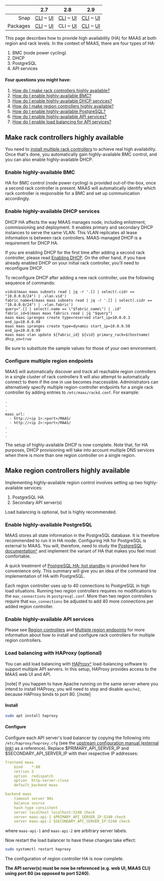<!-- deb-2-7-cli
||2.7|2.8|2.9|
|-----:|:-----:|:-----:|:-----:|
|Snap|[CLI](/t/high-availability/2682) ~ [UI](/t/high-availability/2683)|[CLI](/t/high-availability/2684) ~ [UI](/t/high-availability/2685)|[CLI](/t/high-availability/2686) ~ [UI](/t/high-availability/2687)|
|Packages|CLI ~ [UI](/t/high-availability/2689)|[CLI](/t/high-availability/2690) ~ [UI](/t/high-availability/2691)|[CLI](/t/high-availability/2692) ~ [UI](/t/high-availability/2693)|
 deb-2-7-cli -->

<!-- deb-2-7-ui
||2.7|2.8|2.9|
|-----:|:-----:|:-----:|:-----:|
|Snap|[CLI](/t/high-availability/2682) ~ [UI](/t/high-availability/2683)|[CLI](/t/high-availability/2684) ~ [UI](/t/high-availability/2685)|[CLI](/t/high-availability/2686) ~ [UI](/t/high-availability/2687)|
|Packages|[CLI](/t/high-availability/2688) ~ UI|[CLI](/t/high-availability/2690) ~ [UI](/t/high-availability/2691)|[CLI](/t/high-availability/2692) ~ [UI](/t/high-availability/2693)|
 deb-2-7-ui -->

||2.7|2.8|2.9|
|-----:|:-----:|:-----:|:-----:|
|Snap|[CLI](/t/high-availability/2682) ~ [UI](/t/high-availability/2683)|[CLI](/t/high-availability/2684) ~ [UI](/t/high-availability/2685)|[CLI](/t/high-availability/2686) ~ [UI](/t/high-availability/2687)|
|Packages|[CLI](/t/high-availability/2688) ~ [UI](/t/high-availability/2689)|CLI ~ [UI](/t/high-availability/2691)|[CLI](/t/high-availability/2692) ~ [UI](/t/high-availability/2693)|

<!-- deb-2-8-ui
||2.7|2.8|2.9|
|-----:|:-----:|:-----:|:-----:|
|Snap|[CLI](/t/high-availability/2682) ~ [UI](/t/high-availability/2683)|[CLI](/t/high-availability/2684) ~ [UI](/t/high-availability/2685)|[CLI](/t/high-availability/2686) ~ [UI](/t/high-availability/2687)|
|Packages|[CLI](/t/high-availability/2688) ~ [UI](/t/high-availability/2689)|[CLI](/t/high-availability/2690) ~ UI|[CLI](/t/high-availability/2692) ~ [UI](/t/high-availability/2693)|
 deb-2-8-ui -->

<!-- deb-2-9-cli
||2.7|2.8|2.9|
|-----:|:-----:|:-----:|:-----:|
|Snap|[CLI](/t/high-availability/2682) ~ [UI](/t/high-availability/2683)|[CLI](/t/high-availability/2684) ~ [UI](/t/high-availability/2685)|[CLI](/t/high-availability/2686) ~ [UI](/t/high-availability/2687)|
|Packages|[CLI](/t/high-availability/2688) ~ [UI](/t/high-availability/2689)|[CLI](/t/high-availability/2690) ~ [UI](/t/high-availability/2691)|CLI ~ [UI](/t/high-availability/2693)|
 deb-2-9-cli -->

<!-- deb-2-9-ui
||2.7|2.8|2.9|
|-----:|:-----:|:-----:|:-----:|
|Snap|[CLI](/t/high-availability/2682) ~ [UI](/t/high-availability/2683)|[CLI](/t/high-availability/2684) ~ [UI](/t/high-availability/2685)|[CLI](/t/high-availability/2686) ~ [UI](/t/high-availability/2687)|
|Packages|[CLI](/t/high-availability/2688) ~ [UI](/t/high-availability/2689)|[CLI](/t/high-availability/2690) ~ [UI](/t/high-availability/2691)|[CLI](/t/high-availability/2692) ~ UI|
 deb-2-9-ui -->

<!-- snap-2-7-cli
||2.7|2.8|2.9|
|-----:|:-----:|:-----:|:-----:|
|Snap|CLI ~ [UI](/t/high-availability/2683)|[CLI](/t/high-availability/2684) ~ [UI](/t/high-availability/2685)|[CLI](/t/high-availability/2686) ~ [UI](/t/high-availability/2687)|
|Packages|[CLI](/t/high-availability/2688) ~ [UI](/t/high-availability/2689)|[CLI](/t/high-availability/2690) ~ [UI](/t/high-availability/2691)|[CLI](/t/high-availability/2692) ~ [UI](/t/high-availability/2693)|
 snap-2-7-cli -->

<!-- snap-2-7-ui
||2.7|2.8|2.9|
|-----:|:-----:|:-----:|:-----:|
|Snap|[CLI](/t/high-availability/2682) ~ UI|[CLI](/t/high-availability/2684) ~ [UI](/t/high-availability/2685)|[CLI](/t/high-availability/2686) ~ [UI](/t/high-availability/2687)|
|Packages|[CLI](/t/high-availability/2688) ~ [UI](/t/high-availability/2689)|[CLI](/t/high-availability/2690) ~ [UI](/t/high-availability/2691)|[CLI](/t/high-availability/2692) ~ [UI](/t/high-availability/2693)|
 snap-2-7-ui -->

<!-- snap-2-8-cli
||2.7|2.8|2.9|
|-----:|:-----:|:-----:|:-----:|
|Snap|[CLI](/t/high-availability/2682) ~ [UI](/t/high-availability/2683)|CLI ~ [UI](/t/high-availability/2685)|[CLI](/t/high-availability/2686) ~ [UI](/t/high-availability/2687)|
|Packages|[CLI](/t/high-availability/2688) ~ [UI](/t/high-availability/2689)|[CLI](/t/high-availability/2690) ~ [UI](/t/high-availability/2691)|[CLI](/t/high-availability/2692) ~ [UI](/t/high-availability/2693)|
 snap-2-8-cli -->

<!-- snap-2-8-ui
||2.7|2.8|2.9|
|-----:|:-----:|:-----:|:-----:|
|Snap|[CLI](/t/high-availability/2682) ~ [UI](/t/high-availability/2683)|[CLI](/t/high-availability/2684) ~ UI|[CLI](/t/high-availability/2686) ~ [UI](/t/high-availability/2687)|
|Packages|[CLI](/t/high-availability/2688) ~ [UI](/t/high-availability/2689)|[CLI](/t/high-availability/2690) ~ [UI](/t/high-availability/2691)|[CLI](/t/high-availability/2692) ~ [UI](/t/high-availability/2693)|
 snap-2-8-ui -->

<!-- snap-2-9-cli
||2.7|2.8|2.9|
|-----:|:-----:|:-----:|:-----:|
|Snap|[CLI](/t/high-availability/2682) ~ [UI](/t/high-availability/2683)|[CLI](/t/high-availability/2684) ~ [UI](/t/high-availability/2685)|CLI ~ [UI](/t/high-availability/2687)|
|Packages|[CLI](/t/high-availability/2688) ~ [UI](/t/high-availability/2689)|[CLI](/t/high-availability/2690) ~ [UI](/t/high-availability/2691)|[CLI](/t/high-availability/2692) ~ [UI](/t/high-availability/2693)|
 snap-2-9-cli -->

<!-- snap-2-9-ui
||2.7|2.8|2.9|
|-----:|:-----:|:-----:|:-----:|
|Snap|[CLI](/t/high-availability/2682) ~ [UI](/t/high-availability/2683)|[CLI](/t/high-availability/2684) ~ [UI](/t/high-availability/2685)|[CLI](/t/high-availability/2686) ~ UI|
|Packages|[CLI](/t/high-availability/2688) ~ [UI](/t/high-availability/2689)|[CLI](/t/high-availability/2690) ~ [UI](/t/high-availability/2691)|[CLI](/t/high-availability/2692) ~ [UI](/t/high-availability/2693)|
 snap-2-9-ui -->

This page describes how to provide high availability (HA) for MAAS at both region and rack levels.  In the context of MAAS, there are four types of HA:

1. BMC (node power cycling)
2. DHCP
3. PostgreSQL
4. API services

#### Four questions you might have:

1. [How do I make rack controllers highly available?](#heading--rack-controller-ha)
2. [How do I enable highly-available BMC?](#heading--bmc-ha)
3. [How do I enable highly-available DHCP services?](#heading--dhcp-ha)
4. [How do I make region controllers highly available?](#heading--region-controller-ha)
5. [How do I enable highly-available PostgreSQL?](#heading--postgresql-ha)
6. [How do I enable highly-available API services?](#heading--secondary-api-servers)
7. [How do I enable load balancing for API services?](#heading--load-balancing-with-haproxy-optional)

<h2 id="heading--rack-controller-ha">Make rack controllers highly available</h2>

<!-- deb-2-7-cli
You need to [install multiple rack controllers](/t/rack-controllers/3060#heading--install-a-rack-controller) to achieve real high availability.  Once that's done, you automatically gain highly-available BMC control, and you can also enable highly-available DHCP.
 deb-2-7-cli -->

<!-- deb-2-7-ui
You need to [install multiple rack controllers](/t/rack-controllers/3061#heading--install-a-rack-controller) to achieve real high availability.  Once that's done, you automatically gain highly-available BMC control, and you can also enable highly-available DHCP.
 deb-2-7-ui -->

You need to [install multiple rack controllers](/t/rack-controllers/3062#heading--install-a-rack-controller) to achieve real high availability.  Once that's done, you automatically gain highly-available BMC control, and you can also enable highly-available DHCP.

<!-- deb-2-8-ui
You need to [install multiple rack controllers](/t/rack-controllers/3063#heading--install-a-rack-controller) to achieve real high availability.  Once that's done, you automatically gain highly-available BMC control, and you can also enable highly-available DHCP.
 deb-2-8-ui -->

<!-- deb-2-9-cli
You need to [install multiple rack controllers](/t/rack-controllers/3064#heading--install-a-rack-controller) to achieve real high availability.  Once that's done, you automatically gain highly-available BMC control, and you can also enable highly-available DHCP.
 deb-2-9-cli -->

<!-- deb-2-9-ui
You need to [install multiple rack controllers](/t/rack-controllers/3065#heading--install-a-rack-controller) to achieve real high availability.  Once that's done, you automatically gain highly-available BMC control, and you can also enable highly-available DHCP.
 deb-2-9-ui -->

<!-- snap-2-7-cli
You need to [install multiple rack controllers](/t/rack-controllers/3054#heading--install-a-rack-controller) to achieve real high availability.  Once that's done, you automatically gain highly-available BMC control, and you can also enable highly-available DHCP.
 snap-2-7-cli -->

<!-- snap-2-7-ui
You need to [install multiple rack controllers](/t/rack-controllers/3055#heading--install-a-rack-controller) to achieve real high availability.  Once that's done, you automatically gain highly-available BMC control, and you can also enable highly-available DHCP.
 snap-2-7-ui -->

<!-- snap-2-8-cli
You need to [install multiple rack controllers](/t/rack-controllers/3056#heading--install-a-rack-controller) to achieve real high availability.  Once that's done, you automatically gain highly-available BMC control, and you can also enable highly-available DHCP.
 snap-2-8-cli -->

<!-- snap-2-8-ui
You need to [install multiple rack controllers](/t/rack-controllers/3057#heading--install-a-rack-controller) to achieve real high availability.  Once that's done, you automatically gain highly-available BMC control, and you can also enable highly-available DHCP.
 snap-2-8-ui -->

<!-- snap-2-9-cli
You need to [install multiple rack controllers](/t/rack-controllers/3058#heading--install-a-rack-controller) to achieve real high availability.  Once that's done, you automatically gain highly-available BMC control, and you can also enable highly-available DHCP.
 snap-2-9-cli -->

<!-- snap-2-9-ui
You need to [install multiple rack controllers](/t/rack-controllers/3059#heading--install-a-rack-controller) to achieve real high availability.  Once that's done, you automatically gain highly-available BMC control, and you can also enable highly-available DHCP.
 snap-2-9-ui -->

<h3 id="heading--bmc-ha">Enable highly-available BMC</h3>

HA for BMC control (node power cycling) is provided out-of-the-box, once a second rack controller is present. MAAS will automatically identify which rack controller is responsible for a BMC and set up communication accordingly.

<h3 id="heading--dhcp-ha">Enable highly-available DHCP services</h3>

DHCP HA affects the way MAAS manages node, including enlistment, commissioning and deployment. It enables primary and secondary DHCP instances to serve the same VLAN. This VLAN replicates all lease information is between rack controllers. MAAS-managed DHCP is a requirement for DHCP HA.

<!-- deb-2-7-cli
If you are enabling DHCP for the first time after adding a second rack controller, please read [Enabling DHCP](/t/managing-dhcp/2904#heading--enabling-dhcp).  On the other hand, if you have already enabled DHCP on your initial rack controller, you'll need to reconfigure DHCP.
 deb-2-7-cli -->

<!-- deb-2-7-ui
If you are enabling DHCP for the first time after adding a second rack controller, please read [Enabling DHCP](/t/managing-dhcp/2905#heading--enabling-dhcp).  On the other hand, if you have already enabled DHCP on your initial rack controller, you'll need to reconfigure DHCP.
 deb-2-7-ui -->

If you are enabling DHCP for the first time after adding a second rack controller, please read [Enabling DHCP](/t/managing-dhcp/2906#heading--enabling-dhcp).  On the other hand, if you have already enabled DHCP on your initial rack controller, you'll need to reconfigure DHCP.

<!-- deb-2-8-ui
If you are enabling DHCP for the first time after adding a second rack controller, please read [Enabling DHCP](/t/managing-dhcp/2907#heading--enabling-dhcp).  On the other hand, if you have already enabled DHCP on your initial rack controller, you'll need to reconfigure DHCP.
 deb-2-8-ui -->

<!-- deb-2-9-cli
If you are enabling DHCP for the first time after adding a second rack controller, please read [Enabling DHCP](/t/managing-dhcp/2908#heading--enabling-dhcp).  On the other hand, if you have already enabled DHCP on your initial rack controller, you'll need to reconfigure DHCP.
 deb-2-9-cli -->

<!-- deb-2-9-ui
If you are enabling DHCP for the first time after adding a second rack controller, please read [Enabling DHCP](/t/managing-dhcp/2909#heading--enabling-dhcp).  On the other hand, if you have already enabled DHCP on your initial rack controller, you'll need to reconfigure DHCP.
 deb-2-9-ui -->

<!-- snap-2-7-cli
If you are enabling DHCP for the first time after adding a second rack controller, please read [Enabling DHCP](/t/managing-dhcp/2898#heading--enabling-dhcp).  On the other hand, if you have already enabled DHCP on your initial rack controller, you'll need to reconfigure DHCP.
 snap-2-7-cli -->

<!-- snap-2-7-ui
If you are enabling DHCP for the first time after adding a second rack controller, please read [Enabling DHCP](/t/managing-dhcp/2899#heading--enabling-dhcp).  On the other hand, if you have already enabled DHCP on your initial rack controller, you'll need to reconfigure DHCP.
 snap-2-7-ui -->

<!-- snap-2-8-cli
If you are enabling DHCP for the first time after adding a second rack controller, please read [Enabling DHCP](/t/managing-dhcp/2900#heading--enabling-dhcp).  On the other hand, if you have already enabled DHCP on your initial rack controller, you'll need to reconfigure DHCP.
 snap-2-8-cli -->

<!-- snap-2-8-ui
If you are enabling DHCP for the first time after adding a second rack controller, please read [Enabling DHCP](/t/managing-dhcp/2901#heading--enabling-dhcp).  On the other hand, if you have already enabled DHCP on your initial rack controller, you'll need to reconfigure DHCP.
 snap-2-8-ui -->

<!-- snap-2-9-cli
If you are enabling DHCP for the first time after adding a second rack controller, please read [Enabling DHCP](/t/managing-dhcp/2902#heading--enabling-dhcp).  On the other hand, if you have already enabled DHCP on your initial rack controller, you'll need to reconfigure DHCP.
 snap-2-9-cli -->

<!-- snap-2-9-ui
If you are enabling DHCP for the first time after adding a second rack controller, please read [Enabling DHCP](/t/managing-dhcp/2903#heading--enabling-dhcp).  On the other hand, if you have already enabled DHCP on your initial rack controller, you'll need to reconfigure DHCP.
 snap-2-9-ui -->

<!-- snap-2-7-ui snap-2-8-ui snap-2-9-ui deb-2-7-ui deb-2-8-ui deb-2-9-ui
Access the appropriate VLAN (via the 'Subnets' page) and choose action 'Reconfigure DHCP'. There, you will see the second rack controller in the 'Secondary controller' field. All you should have to do is press the 'Reconfigure DHCP' button:

<a href="https://discourse.maas.io/uploads/default/original/1X/c2fe0e3d5a663ac7dda0ed33b7591c4a6dfaff20.jpeg" target = "_blank"><img src="https://discourse.maas.io/uploads/default/original/1X/c2fe0e3d5a663ac7dda0ed33b7591c4a6dfaff20.jpeg"></a>
snap-2-7-ui snap-2-8-ui snap-2-9-ui deb-2-7-ui deb-2-8-ui deb-2-9-ui -->

To reconfigure DHCP after adding a new rack controller, use the following sequence of commands:

```
vid=$(maas maas subnets read | jq -r '.[] | select(.cidr == "10.0.0.0/24") | .vlan.vid')
fabric_name=$(maas maas subnets read | jq -r '.[] | select(.cidr == "10.0.0.0/24") | .vlan.fabric')
query=".[] | select(.name == \"$fabric_name\") | .id"
fabric_id=$(maas maas fabrics read | jq "$query")
maas maas ipranges create type=reserved start_ip=10.0.0.3 end_ip=10.0.0.49
maas maas ipranges create type=dynamic start_ip=10.0.0.50 end_ip=10.0.0.99
maas maas vlan update ${fabric_id} ${vid} primary_rack=$(hostname) dhcp_on=true
```

Be sure to substitute the sample values for those of your own environment.

<h3 id="heading--multiple-region-endpoints">Configure multiple region endpoints</h3>

MAAS will automatically discover and track all reachable region controllers in a single cluster of rack controllers  It will also attempt to automatically connect to them if the one in use becomes inaccessible.  Administrators can alternatively specify multiple region-controller endpoints for a single rack controller by adding entries to `/etc/maas/rackd.conf`.  For example:

<!-- snap-2-7-ui snap-2-7-cli snap-2-8-ui snap-2-8-cli snap-2-9-ui snap-2-9-cli
MAAS will automatically discover and track all reachable region controllers in a single cluster of rack controllers  It will also attempt to automatically connect to them if the one in use becomes inaccessible.  Administrators can alternatively specify multiple region-controller endpoints for a single rack controller by adding entries to `/var/snap/maas/current/rackd.conf`.  For example:
snap-2-7-ui snap-2-7-cli snap-2-8-ui snap-2-8-cli snap-2-9-ui snap-2-9-cli -->
    .
    .
    .
    maas_url:
      - http://<ip 1>:<port>/MAAS/
      - http://<ip 2>:<port>/MAAS/
    .
    .
    .

The setup of highly-available DHCP is now complete.  Note that, for HA purposes, DHCP provisioning will take into account multiple DNS services when there is more than one region controller on a single region.

<h2 id="heading--region-controller-ha">Make region controllers highly available</h2>

Implementing highly-available region control involves setting up two highly-available services:

1.   PostgreSQL HA
2.   Secondary API server(s)

Load balancing is optional, but is highly recommended.

<h3 id="heading--postgresql-ha">Enable highly-available PostgreSQL</h3>

MAAS stores all state information in the PostgreSQL database. It is therefore recommended to run it in HA mode. Configuring HA for PostgreSQL is external to MAAS. You will, therefore, need to study the [PostgreSQL documentation^](https://www.postgresql.org/docs/9.5/static/high-availability.html) and implement the variant of HA that makes you feel most comfortable.

<!-- deb-2-7-cli
A quick treatment of [PostgreSQL HA: hot standby](/t/postgresql-ha-hot-standby/3000) is provided here for convenience only. This summary will give you an idea of the command line implementation of HA with PostgreSQL.
 deb-2-7-cli -->

<!-- deb-2-7-ui
A quick treatment of [PostgreSQL HA: hot standby](/t/postgresql-ha-hot-standby/3001) is provided here for convenience only. This summary will give you an idea of the command line implementation of HA with PostgreSQL.
 deb-2-7-ui -->

A quick treatment of [PostgreSQL HA: hot standby](/t/postgresql-ha-hot-standby/3002) is provided here for convenience only. This summary will give you an idea of the command line implementation of HA with PostgreSQL.

<!-- deb-2-8-ui
A quick treatment of [PostgreSQL HA: hot standby](/t/postgresql-ha-hot-standby/3003) is provided here for convenience only. This summary will give you an idea of the command line implementation of HA with PostgreSQL.
 deb-2-8-ui -->

<!-- deb-2-9-cli
A quick treatment of [PostgreSQL HA: hot standby](/t/postgresql-ha-hot-standby/3004) is provided here for convenience only. This summary will give you an idea of the command line implementation of HA with PostgreSQL.
 deb-2-9-cli -->

<!-- deb-2-9-ui
A quick treatment of [PostgreSQL HA: hot standby](/t/postgresql-ha-hot-standby/3005) is provided here for convenience only. This summary will give you an idea of the command line implementation of HA with PostgreSQL.
 deb-2-9-ui -->

<!-- snap-2-7-cli
A quick treatment of [PostgreSQL HA: hot standby](/t/postgresql-ha-hot-standby/2994) is provided here for convenience only. This summary will give you an idea of the command line implementation of HA with PostgreSQL.
 snap-2-7-cli -->

<!-- snap-2-7-ui
A quick treatment of [PostgreSQL HA: hot standby](/t/postgresql-ha-hot-standby/2995) is provided here for convenience only. This summary will give you an idea of the command line implementation of HA with PostgreSQL.
 snap-2-7-ui -->

<!-- snap-2-8-cli
A quick treatment of [PostgreSQL HA: hot standby](/t/postgresql-ha-hot-standby/2996) is provided here for convenience only. This summary will give you an idea of the command line implementation of HA with PostgreSQL.
 snap-2-8-cli -->

<!-- snap-2-8-ui
A quick treatment of [PostgreSQL HA: hot standby](/t/postgresql-ha-hot-standby/2997) is provided here for convenience only. This summary will give you an idea of the command line implementation of HA with PostgreSQL.
 snap-2-8-ui -->

<!-- snap-2-9-cli
A quick treatment of [PostgreSQL HA: hot standby](/t/postgresql-ha-hot-standby/2998) is provided here for convenience only. This summary will give you an idea of the command line implementation of HA with PostgreSQL.
 snap-2-9-cli -->

<!-- snap-2-9-ui
A quick treatment of [PostgreSQL HA: hot standby](/t/postgresql-ha-hot-standby/2999) is provided here for convenience only. This summary will give you an idea of the command line implementation of HA with PostgreSQL.
 snap-2-9-ui -->

Each region controller uses up to 40 connections to PostgreSQL in high load situations. Running two region controllers requires no modifications to the `max_connections` in `postgresql.conf`. More than two region controllers require that `max_connections` be adjusted to add 40 more connections per added region controller.

<h3 id="heading--secondary-api-servers">Enable highly-available API services</h3>

<!-- snap-2-7-cli
Setting up high-availability using snaps is relatively easy: 

1.  Set up PostgreSQL for high-availability as [explained above](/t/high-availability/2682#heading--postgresql-ha). PostgreSQL should run outside of the snap.
2.  [Install](/t/maas-installation/3318#heading--install-from-snap) the MAAS snap on each machine you intend to use as a rack or region controller. You'll need the MAAS shared secret, located here, `/var/snap/maas/common/maas/secret`, on the first region controller you set up.
3.  [Initialise the snap](/t/maas-installation/3318#heading--initialisation) as a `rack` or `region` controller. Note that if you intend to use a machine as a region controller, you'll need to tell MAAS how to access your PostgreSQL database host with the following arguments:
    -   `--database-host DATABASE_HOST`
    -   `--database-name DATABASE_NAME`
    -   `--database-user DATABASE_USER`
    -   `--database-pass DATABASE_PASS`
 snap-2-7-cli -->

<!-- snap-2-7-ui
Setting up high-availability using snaps is relatively easy: 

1.  Set up PostgreSQL for high-availability as [explained above](/t/high-availability/2683#heading--postgresql-ha). PostgreSQL should run outside of the snap.
2.  [Install](/t/maas-installation/3319#heading--install-from-snap) the MAAS snap on each machine you intend to use as a rack or region controller. You'll need the MAAS shared secret, located here, `/var/snap/maas/common/maas/secret`, on the first region controller you set up.
3.  [Initialise the snap](/t/maas-installation/3319#heading--initialisation) as a `rack` or `region` controller. Note that if you intend to use a machine as a region controller, you'll need to tell MAAS how to access your PostgreSQL database host with the following arguments:
    -   `--database-host DATABASE_HOST`
    -   `--database-name DATABASE_NAME`
    -   `--database-user DATABASE_USER`
    -   `--database-pass DATABASE_PASS`
 snap-2-7-ui -->

<!-- snap-2-8-cli
Setting up high-availability using snaps is relatively easy: 

1.  Set up PostgreSQL for high-availability as [explained above](/t/high-availability/2684#heading--postgresql-ha). PostgreSQL should run outside of the snap.
2.  [Install](/t/maas-installation/3320#heading--install-from-snap) the MAAS snap on each machine you intend to use as a rack or region controller. You'll need the MAAS shared secret, located here, `/var/snap/maas/common/maas/secret`, on the first region controller you set up.
3.  [Initialise the snap](/t/maas-installation/3320#heading--initialisation) as a `rack` or `region` controller. Note that if you intend to use a machine as a region controller, you'll need to tell MAAS how to access your PostgreSQL database host with the following four arguments:

1.   `--database-host DATABASE_HOST`
2.   `--database-name DATABASE_NAME`
3.   `--database-user DATABASE_USER`
4.   `--database-pass DATABASE_PASS`
 snap-2-8-cli -->

<!-- snap-2-8-ui
Setting up high-availability using snaps is relatively easy: 

1.  Set up PostgreSQL for high-availability as [explained above](/t/high-availability/2685#heading--postgresql-ha). PostgreSQL should run outside of the snap.
2.  [Install](/t/maas-installation/3321#heading--install-from-snap) the MAAS snap on each machine you intend to use as a rack or region controller. You'll need the MAAS shared secret, located here, `/var/snap/maas/common/maas/secret`, on the first region controller you set up.
3.  [Initialise the snap](/t/maas-installation/3321#heading--initialisation) as a `rack` or `region` controller. Note that if you intend to use a machine as a region controller, you'll need to tell MAAS how to access your PostgreSQL database host with the following four arguments:

1.   `--database-host DATABASE_HOST`
2.   `--database-name DATABASE_NAME`
3.   `--database-user DATABASE_USER`
4.   `--database-pass DATABASE_PASS`
 snap-2-8-ui -->

<!-- snap-2-9-cli
Setting up high-availability using snaps is relatively easy:

1.  Set up PostgreSQL for high-availability as [explained above](/t/high-availability/2686#heading--postgresql-ha). PostgreSQL should run outside of the snap.
2.  [Install](/t/maas-installation/3322#heading--install-from-snap) the MAAS snap on each machine you intend to use as a rack or region controller. You'll need the MAAS shared secret, located here, `/var/snap/maas/common/maas/secret`, on the first region controller you set up.
3.  [Initialise the snap](/t/maas-installation/3322#heading--initialisation) as a `rack` or `region` controller. Note that if you intend to use a machine as a region controller, you'll need to tell MAAS how to access your PostgreSQL database host with the following four arguments:

1.   `--database-host DATABASE_HOST`
2.   `--database-name DATABASE_NAME`
3.   `--database-user DATABASE_USER`
4.   `--database-pass DATABASE_PASS`
 snap-2-9-cli -->

<!-- snap-2-9-ui
Setting up high-availability using snaps is relatively easy: 

1.  Set up PostgreSQL for high-availability as [explained above](/t/high-availability/2687#heading--postgresql-ha). PostgreSQL should run outside of the snap.
2.  [Install](/t/maas-installation/3323#heading--install-from-snap) the MAAS snap on each machine you intend to use as a rack or region controller. You'll need the MAAS shared secret, located here, `/var/snap/maas/common/maas/secret`, on the first region controller you set up.
3.  [Initialise the snap](/t/maas-installation/3323#heading--initialisation) as a `rack` or `region` controller. Note that if you intend to use a machine as a region controller, you'll need to tell MAAS how to access your PostgreSQL database host with the following four arguments:

1.   `--database-host DATABASE_HOST`
2.   `--database-name DATABASE_NAME`
3.   `--database-user DATABASE_USER`
4.   `--database-pass DATABASE_PASS`
 snap-2-9-ui -->

<!-- deb-2-7-cli
Please see [Region controllers](/t/region-controllers/3072) and [Multiple region endpoints](#heading--multiple-region-endpoints) for more information about how to install and configure rack controllers for multiple region controllers.
 deb-2-7-cli -->

<!-- deb-2-7-ui
Please see [Region controllers](/t/region-controllers/3073) and [Multiple region endpoints](#heading--multiple-region-endpoints) for more information about how to install and configure rack controllers for multiple region controllers.
 deb-2-7-ui -->

Please see [Region controllers](/t/region-controllers/3074) and [Multiple region endpoints](#heading--multiple-region-endpoints) for more information about how to install and configure rack controllers for multiple region controllers.

<!-- deb-2-8-ui
Please see [Region controllers](/t/region-controllers/3075) and [Multiple region endpoints](#heading--multiple-region-endpoints) for more information about how to install and configure rack controllers for multiple region controllers.
 deb-2-8-ui -->

<!-- deb-2-9-cli
Please see [Region controllers](/t/region-controllers/3076) and [Multiple region endpoints](#heading--multiple-region-endpoints) for more information about how to install and configure rack controllers for multiple region controllers.
 deb-2-9-cli -->

<!-- deb-2-9-ui
Please see [Region controllers](/t/region-controllers/3077) and [Multiple region endpoints](#heading--multiple-region-endpoints) for more information about how to install and configure rack controllers for multiple region controllers.
 deb-2-9-ui -->

<h3 id="heading--load-balancing-with-haproxy-optional">Load balancing with HAProxy (optional)</h3>

You can add load balancing with [HAProxy^](http://www.haproxy.org/) load-balancing software to support multiple API servers. In this setup, HAProxy provides access to the MAAS web UI and API.

[note]
If you happen to have Apache running on the same server where you intend to install HAProxy, you will need to stop and disable `apache2`, because HAProxy binds to port 80.
[/note]

<h4 id="heading--install">Install</h4>

``` bash
sudo apt install haproxy
```

<h4 id="heading--configure">Configure</h4>

Configure each API server's load balancer by copying the following into `/etc/haproxy/haproxy.cfg` (see the [upstream configuration manual (external link)](http://cbonte.github.io/haproxy-dconv/1.6/configuration.html) as a reference). Replace $PRIMARY_API_SERVER_IP and $SECONDARY_API_SERVER_IP with their respective IP addresses:

``` yaml
frontend maas
    bind    *:80
    retries 3
    option  redispatch
    option  http-server-close
    default_backend maas

backend maas
    timeout server 90s
    balance source
    hash-type consistent
    server localhost localhost:5240 check
    server maas-api-1 $PRIMARY_API_SERVER_IP:5240 check
    server maas-api-2 $SECONDARY_API_SERVER_IP:5240 check
```

where `maas-api-1` and `maas-api-2` are arbitrary server labels.

Now restart the load balancer to have these changes take effect:

``` bash
sudo systemctl restart haproxy
```

The configuration of region controller HA is now complete.

**The API server(s) must be now be referenced (e.g. web UI, MAAS CLI) using port 80 (as opposed to port 5240).**